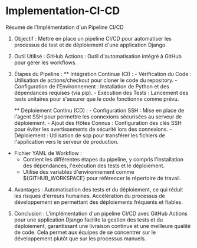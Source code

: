 # Implementation-CI-CD
Résumé de l'Implémentation d'un Pipeline CI/CD

1. Objectif :
  Mettre en place un pipeline CI/CD pour automatiser les processus de test et de déploiement d'une application Django.

2. Outil Utilisé :
  GitHub Actions : Outil d'automatisation intégré à GitHub pour gérer les workflows.

3. Étapes du Pipeline :
      ** Intégration Continue (CI) :
          - Vérification du Code : Utilisation de actions/checkout pour cloner le code du repository.
          - Configuration de l’Environnement : Installation de Python et des dépendances requises (via pip).
          - Exécution des Tests : Lancement des tests unitaires pour s'assurer que le code fonctionne comme prévu.
  
      ** Déploiement Continu (CD) :
        - Configuration SSH : Mise en place de l'agent SSH pour permettre les connexions sécurisées au serveur de déploiement.
        - Ajout des Hôtes Connus : Configuration des clés SSH pour éviter les avertissements de sécurité lors des connexions.
        - Déploiement : Utilisation de scp pour transférer les fichiers de l'application vers le serveur de production.

 * Fichier YAML de Workflow :
    - Contient les différentes étapes du pipeline, y compris l'installation des dépendances, l'exécution des tests et le déploiement.
    - Utilise des variables d'environnement comme ${GITHUB_WORKSPACE} pour référencer le répertoire de travail.

4. Avantages :
Automatisation des tests et du déploiement, ce qui réduit les risques d'erreurs humaines.
Accélération du processus de développement en permettant des déploiements fréquents et fiables.

5. Conclusion :
L'implémentation d'un pipeline CI/CD avec GitHub Actions pour une application Django facilite la gestion des tests et du déploiement, garantissant une livraison continue et une meilleure qualité de code. Cela permet aux équipes de se concentrer sur le développement plutôt que sur les processus manuels.
